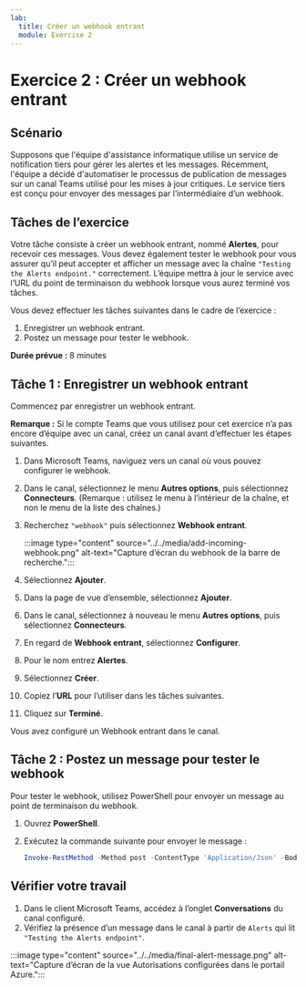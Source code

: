 ```yaml
---
lab:
  title: Créer un webhook entrant
  module: Exercise 2
---
```


# Exercice 2 : Créer un webhook entrant

## Scénario

Supposons que l'équipe d'assistance informatique utilise un service de notification tiers pour gérer les alertes et les messages. Récemment, l'équipe a décidé d'automatiser le processus de publication de messages sur un canal Teams utilisé pour les mises à jour critiques.  Le service tiers est conçu pour envoyer des messages par l’intermédiaire d’un webhook.  

## Tâches de l’exercice

Votre tâche consiste à créer un webhook entrant, nommé **Alertes**, pour recevoir ces messages.  Vous devez également tester le webhook pour vous assurer qu’il peut accepter et afficher un message avec la chaîne `"Testing the Alerts endpoint."` correctement. L’équipe mettra à jour le service avec l’URL du point de terminaison du webhook lorsque vous aurez terminé vos tâches.

Vous devez effectuer les tâches suivantes dans le cadre de l’exercice :

1. Enregistrer un webhook entrant.
2. Postez un message pour tester le webhook.

**Durée prévue :** 8 minutes

## Tâche 1 : Enregistrer un webhook entrant

Commencez par enregistrer un webhook entrant.

**Remarque :** Si le compte Teams que vous utilisez pour cet exercice n’a pas encore d’équipe avec un canal, créez un canal avant d’effectuer les étapes suivantes.

1. Dans Microsoft Teams, naviguez vers un canal où vous pouvez configurer le webhook.
2. Dans le canal, sélectionnez le menu **Autres options**, puis sélectionnez **Connecteurs**.  (Remarque : utilisez le menu à l’intérieur de la chaîne, et non le menu de la liste des chaînes.)
3. Recherchez `"webhook"` puis sélectionnez **Webhook entrant**.

   :::image type="content" source="../../media/add-incoming-webhook.png" alt-text="Capture d’écran du webhook de la barre de recherche.":::

4. Sélectionnez **Ajouter**.
5. Dans la page de vue d’ensemble, sélectionnez **Ajouter**.
6. Dans le canal, sélectionnez à nouveau le menu **Autres options**, puis sélectionnez **Connecteurs**.
7. En regard de **Webhook entrant**, sélectionnez **Configurer**.
8. Pour le nom entrez **Alertes**.
9. Sélectionnez **Créer**.
10. Copiez l’**URL** pour l’utiliser dans les tâches suivantes.
11. Cliquez sur **Terminé**.

Vous avez configuré un Webhook entrant dans le canal.

## Tâche 2 : Postez un message pour tester le webhook

Pour tester le webhook, utilisez PowerShell pour envoyer un message au point de terminaison du webhook.

1. Ouvrez **PowerShell**.
2. Exécutez la commande suivante pour envoyer le message :

     ```powershell
     Invoke-RestMethod -Method post -ContentType 'Application/Json' -Body '{"text":"Testing the Alerts endpoint."}' -Uri <YOUR WEBHOOK URL>
    ```

## Vérifier votre travail

1. Dans le client Microsoft Teams, accédez à l’onglet **Conversations** du canal configuré.
2. Vérifiez la présence d’un message dans le canal à partir de `Alerts` qui lit `"Testing the Alerts endpoint"`.

 :::image type="content" source="../../media/final-alert-message.png" alt-text="Capture d’écran de la vue Autorisations configurées dans le portail Azure.":::
